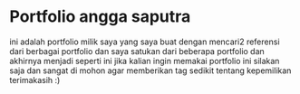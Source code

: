 # Portfolio angga saputra

ini adalah portfolio milik saya yang saya buat dengan mencari2 referensi dari berbagai portfolio dan saya satukan dari
beberapa portfolio dan akhirnya menjadi seperti ini
jika kalian ingin memakai portfolio ini silakan saja dan sangat di mohon agar memberikan tag sedikit tentang kepemilikan terimakasih :)
